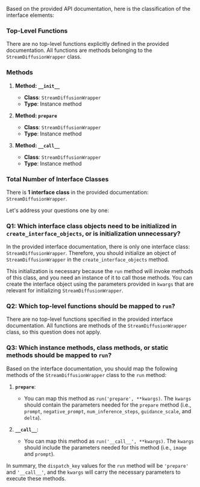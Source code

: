 Based on the provided API documentation, here is the classification of the interface elements:

### Top-Level Functions
There are no top-level functions explicitly defined in the provided documentation. All functions are methods belonging to the `StreamDiffusionWrapper` class.

### Methods
1. **Method: `__init__`**
   - **Class**: `StreamDiffusionWrapper`
   - **Type**: Instance method

2. **Method: `prepare`**
   - **Class**: `StreamDiffusionWrapper`
   - **Type**: Instance method

3. **Method: `__call__`**
   - **Class**: `StreamDiffusionWrapper`
   - **Type**: Instance method

### Total Number of Interface Classes
There is **1 interface class** in the provided documentation: `StreamDiffusionWrapper`.

Let's address your questions one by one:

### Q1: Which interface class objects need to be initialized in `create_interface_objects`, or is initialization unnecessary?

In the provided interface documentation, there is only one interface class: `StreamDiffusionWrapper`. Therefore, you should initialize an object of `StreamDiffusionWrapper` in the `create_interface_objects` method. 

This initialization is necessary because the `run` method will invoke methods of this class, and you need an instance of it to call those methods. You can create the interface object using the parameters provided in `kwargs` that are relevant for initializing `StreamDiffusionWrapper`.

### Q2: Which top-level functions should be mapped to `run`?

There are no top-level functions specified in the provided interface documentation. All functions are methods of the `StreamDiffusionWrapper` class, so this question does not apply.

### Q3: Which instance methods, class methods, or static methods should be mapped to `run`?

Based on the interface documentation, you should map the following methods of the `StreamDiffusionWrapper` class to the `run` method:

1. **`prepare`**:
   - You can map this method as `run('prepare', **kwargs)`. The `kwargs` should contain the parameters needed for the `prepare` method (i.e., `prompt`, `negative_prompt`, `num_inference_steps`, `guidance_scale`, and `delta`).

2. **`__call__`**:
   - You can map this method as `run('__call__', **kwargs)`. The `kwargs` should include the parameters needed for this method (i.e., `image` and `prompt`).

In summary, the `dispatch_key` values for the `run` method will be `'prepare'` and `'__call__'`, and the `kwargs` will carry the necessary parameters to execute these methods.